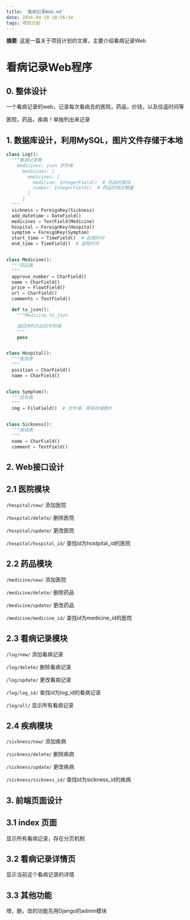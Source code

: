 ```yaml
---
title: '看病记录Web.md'
date: 2016-04-10 10:56:54
tags: 项目计划
---
```


__摘要__: 这是一篇关于项目计划的文章，主要介绍看病记录Web
<!-- more -->
看病记录Web程序
===============

## 0. 整体设计

一个看病记录的web，记录每次看病去的医院，药品，价钱，以及往返时间等

医院，药品，疾病！单独列出来记录

## 1. 数据库设计，利用MySQL，图片文件存储于本地

```python
class Log():
  """看病记录表
    medicines: json 字符串
      medicines: {
        medicines: [
          medicine: IntegerField()  # 药品的表ID
          number: IntegerField()  # 药品的购买数量
        ]
      }
  """
  sickness = ForeignKey(Sickness)
  add_datetime = DateField()
  medicines = TextField(Medicine)
  hospital = ForeignKey(Hospital)
  symptom = ForeignKey(Symptom)
  start_time = TimeField()  # 启程时间
  end_time = TiemField()  # 返程时间


class Medicine():
  """药品表
  """
  approve_number = CharField()
  name = CharField()
  price = FloatField()
  url = CharField()
  comments = TextField()

  def to_json():
    """Medicine.to_json

    返回序列化后的字符串
    """
    pass


class Hospital():
  """医院表
  """
  position = CharField()
  name = CharField()


class Symptom():
  """症状表
  """
  img = FileField()  # 文件域，用来存储图片


class Sickness():
  """疾病表
  """
  name = CharField()
  comment = TextField()
```

## 2. Web接口设计

## 2.1 医院模块

`/hospital/new/` 添加医院

`/hospital/delete/` 删除医院

`/hospital/update/` 更改医院

`/hospital/hospital_id/` 查找id为hostpital_id的医院

## 2.2 药品模块

`/medicine/new/` 添加医院

`/medicine/delete/` 删除药品

`/medicine/update/` 更改药品

`/medicine/medicine_id/` 查找id为medicine_id的医院

## 2.3 看病记录模块

`/log/new/` 添加看病记录

`/log/delete/` 删除看病记录

`/log/update/` 更改看病记录

`/log/log_id/` 查找id为log_id的看病记录

`/log/all/` 显示所有看病记录

## 2.4 疾病模块

`/sickness/new/` 添加疾病

`/sickness/delete/` 删除疾病

`/sickness/update/` 更改疾病

`/sickness/sickness_id/` 查找id为sickness_id的疾病


## 3. 前端页面设计

## 3.1 index 页面

显示所有看病记录，存在分页机制

## 3.2 看病记录详情页

显示当前这个看病记录的详情

## 3.3 其他功能

增，删，改的功能先用Django的admin模块
